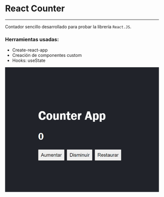 # React Counter
---
Contador sencillo desarrollado para probar la librería `React.JS`.
### Herramientas usadas:
- Create-react-app
- Creación de componentes custom
- Hooks: useState

![gif](img/reactCounter.gif)